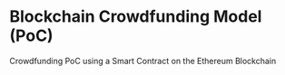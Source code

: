 # Blockchain Crowdfunding Model (PoC) 
Crowdfunding PoC using a Smart Contract on the Ethereum Blockchain
